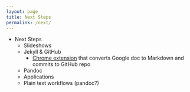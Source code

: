 ```yaml
---
layout: page
title: Next Steps
permalink: /next/
---
```

* Next Steps
	* Slideshows
	* Jekyll & GitHub
		* [Chrome extension](https://chrome.google.com/webstore/detail/gabriel/okimajjeocnndpifeelaajdebkkbckff?hl=en-GB) that converts Google doc to Markdown and commits to GitHub repo
	* Pandoc
	* Applications
	* Plain text workflows (pandoc?)
